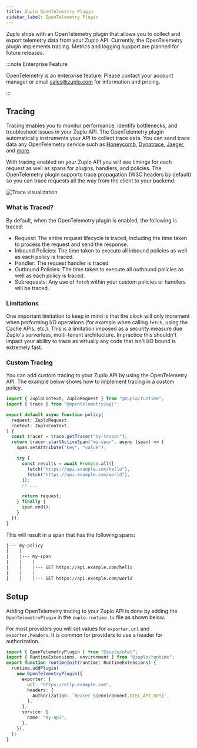 ```yaml
---
title: Zuplo OpenTelemetry Plugin
sidebar_label: OpenTelemetry Plugin
---
```


Zuplo ships with an OpenTelemetry plugin that allows you to collect and export
telemetry data from your Zuplo API. Currently, the OpenTelemetry plugin
implements tracing. Metrics and logging support are planned for future releases.

:::note Enterprise Feature

OpenTelemetry is an enterprise feature. Please contact your account manager or
email sales@zuplo.com for information and pricing.

:::

## Tracing

Tracing enables you to monitor performance, identify bottlenecks, and
troubleshoot issues in your Zuplo API. The OpenTelemetry plugin automatically
instruments your API to collect trace data. You can send trace data any
OpenTelemetry service such as [Honeycomb](https://honeycomb.io),
[Dynatrace](https://dynatrace.com), [Jaeger](https://www.jaegertracing.io/), and
[more](https://opentelemetry.io/ecosystem/).

With tracing enabled on your Zuplo API you will see timings for each request as
well as spans for plugins, handlers, and policies. The OpenTelemetry plugin
supports trace propagation (W3C headers by default) so you can trace requests
all the way from the client to your backend.

![Trace visualization](../../public/media/opentelemetry/image-1.png)

### What is Traced?

By default, when the OpenTelemetry plugin is enabled, the following is traced:

- Request: The entire request lifecycle is traced, including the time taken to
  process the request and send the response.
- Inbound Policies: The time taken to execute all inbound policies as well as
  each policy is traced.
- Handler: The request handler is traced
- Outbound Policies: The time taken to execute all outbound policies as well as
  each policy is traced.
- Subrequests: Any use of `fetch` within your custom policies or handlers will
  be traced.

### Limitations

One important limitation to keep in mind is that the clock will only increment
when performing I/O operations (for example when calling `fetch`, using the
Cache APIs, etc.). This is a limitation imposed as a security measure due
Zuplo's serverless, multi-tenant architecture. In practice this shouldn't impact
your ability to trace as virtually any code that isn't I/O bound is extremely
fast.

### Custom Tracing

You can add custom tracing to your Zuplo API by using the OpenTelemetry API. The
example below shows how to implement tracing in a custom policy.

```ts
import { ZuploContext, ZuploRequest } from "@zuplo/runtime";
import { trace } from "@opentelemetry/api";

export default async function policy(
  request: ZuploRequest,
  context: ZuploContext,
) {
  const tracer = trace.getTracer("my-tracer");
  return tracer.startActiveSpan("my-span", async (span) => {
    span.setAttribute("key", "value");

    try {
      const results = await Promise.all([
        fetch("https://api.example.com/hello"),
        fetch("https://api.example.com/world"),
      ]);
      // ...

      return request;
    } finally {
      span.end();
    }
  });
}
```

This will result in a span that has the following spans:

```txt
|--- my-policy
|    |
|    |--- my-span
|    |    |
|    |    |--- GET https://api.example.com/hello
|    |    |
|    |    |--- GET https://api.example.com/world
```

## Setup

Adding OpenTelemetry tracing to your Zuplo API is done by adding the
`OpenTelemetryPlugin` in the `zuplo.runtime.ts` file as shown below.

For most providers you will set values for `exporter.url` and
`exporter.headers`. It is common for providers to use a header for
authorization.

```ts title="zuplo.runtime.ts"
import { OpenTelemetryPlugin } from "@zuplo/otel";
import { RuntimeExtensions, environment } from "@zuplo/runtime";
export function runtimeInit(runtime: RuntimeExtensions) {
  runtime.addPlugin(
    new OpenTelemetryPlugin({
      exporter: {
        url: "https://otlp.example.com",
        headers: {
          Authorization: `Bearer ${environment.OTEL_API_KEY}`,
        },
      },
      service: {
        name: "my-api",
      },
    }),
  );
}
```
